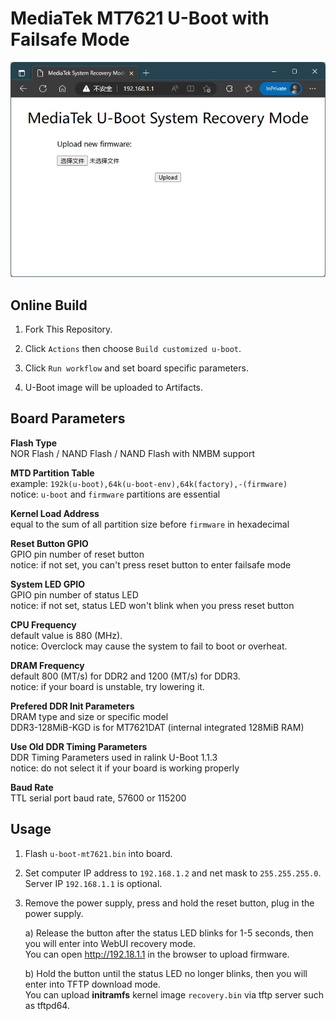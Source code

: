 # MediaTek MT7621 U-Boot with Failsafe Mode
![Web Recovery Page](WebRecovery.jpg)

## Online Build

1. Fork This Repository.

2. Click `Actions` then choose `Build customized u-boot`.

3. Click `Run workflow` and set board specific parameters.

4. U-Boot image will be uploaded to Artifacts.

## Board Parameters

**Flash Type**  
NOR Flash / NAND Flash / NAND Flash with NMBM support

**MTD Partition Table**  
example: `192k(u-boot),64k(u-boot-env),64k(factory),-(firmware)`  
notice: `u-boot` and `firmware` partitions are essential

**Kernel Load Address**  
equal to the sum of all partition size before `firmware` in hexadecimal

**Reset Button GPIO**  
GPIO pin number of reset button  
notice: if not set, you can't press reset button to enter failsafe mode

**System LED GPIO**  
GPIO pin number of status LED  
notice: if not set, status LED won't blink when you press reset button

**CPU Frequency**  
default value is 880 (MHz).  
notice: Overclock may cause the system to fail to boot or overheat.

**DRAM Frequency**  
default 800 (MT/s) for DDR2 and 1200 (MT/s) for DDR3.  
notice: if your board is unstable, try lowering it.

**Prefered DDR Init Parameters**  
DRAM type and size or specific model  
DDR3-128MiB-KGD is for MT7621DAT (internal integrated 128MiB RAM)

**Use Old DDR Timing Parameters**  
DDR Timing Parameters used in ralink U-Boot 1.1.3  
notice: do not select it if your board is working properly

**Baud Rate**  
TTL serial port baud rate, 57600 or 115200

## Usage

1. Flash `u-boot-mt7621.bin` into board.

2. Set computer IP address to `192.168.1.2` and net mask to `255.255.255.0`. Server IP `192.168.1.1` is optional.

3. Remove the power supply, press and hold the reset button, plug in the power supply.

   a) Release the button after the status LED blinks for 1-5 seconds, then you will enter into WebUI recovery mode.  
   You can open http://192.18.1.1 in the browser to upload firmware.  

   b) Hold the button until the status LED no longer blinks, then you will enter into TFTP download mode.  
   You can upload **initramfs** kernel image `recovery.bin` via tftp server such as tftpd64.
